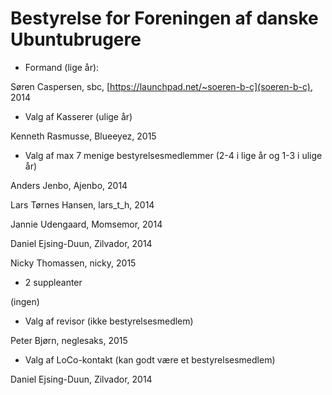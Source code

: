 
# Bestyrelse for Foreningen af danske Ubuntubrugere
 
 * Formand (lige år):
 
 Søren Caspersen, sbc, [https://launchpad.net/~soeren-b-c](soeren-b-c), 2014
 * Valg af Kasserer (ulige år)
 
 Kenneth Rasmusse, Blueeyez, 2015
 * Valg af max 7 menige bestyrelsesmedlemmer (2-4 i lige år og 1-3 i ulige år) 
 
 Anders Jenbo, Ajenbo, 2014
 
 Lars Tørnes Hansen, lars_t_h, 2014
 
 Jannie Udengaard, Momsemor, 2014
 
 Daniel Ejsing-Duun, Zilvador, 2014
 
 Nicky Thomassen, nicky, 2015
 * 2 suppleanter
 
 (ingen)
 * Valg af revisor (ikke bestyrelsesmedlem)
 
 Peter Bjørn, neglesaks, 2015
 * Valg af LoCo-kontakt (kan godt være et bestyrelsesmedlem)
 
 Daniel Ejsing-Duun, Zilvador, 2014
 
